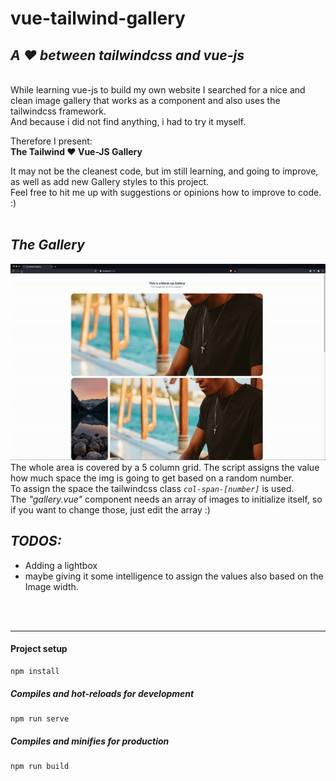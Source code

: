 # **vue-tailwind-gallery**
## _A ❤️ between tailwindcss and vue-js_

<br>
While learning vue-js to build my own website I searched for a nice and clean image gallery that works as a component and also uses the tailwindcss framework. <br>
And because i did not find anything, i had to try it myself. 

Therefore I present:<br>
**The Tailwind ❤️ Vue-JS Gallery**

It may not be the cleanest code, but im still learning, and going to improve, as well as add new Gallery styles to this project. <br>
Feel free to hit me up with suggestions or opinions how to improve to code. :) 
<br><br>
## *The Gallery*

![gallery](./readme_assets/gallery.gif)
The whole area is covered by a 5 column grid. The script assigns the value how much space the img is going to get based on a random number. <br>
To assign the space the tailwindcss class 
*`col-span-[number]`*
is used.
<br>
The *"gallery.vue"* component needs an array of images to initialize itself, so if you want to change those, just edit the array :)

## *TODOS:*
- Adding a lightbox
- maybe giving it some intelligence to assign the values also based on the Image width.

<br>
<br>

______________________
#### Project setup
```
npm install
```
##### Compiles and hot-reloads for development
```
npm run serve
```
##### Compiles and minifies for production
```
npm run build
```
